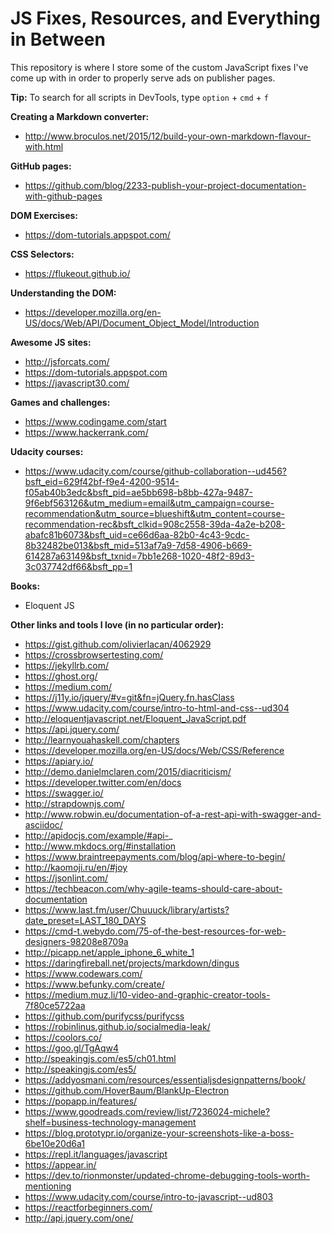 # JS Fixes, Resources, and Everything in Between

This repository is where I store some of the custom JavaScript fixes I've come up with in order to properly serve ads on publisher pages.

**Tip:**
To search for all scripts in DevTools, type `option` + `cmd` + `f`

**Creating a Markdown converter:**
- http://www.broculos.net/2015/12/build-your-own-markdown-flavour-with.html

**GitHub pages:**
- https://github.com/blog/2233-publish-your-project-documentation-with-github-pages

**DOM Exercises:**
- https://dom-tutorials.appspot.com/

**CSS Selectors:**
- https://flukeout.github.io/

**Understanding the DOM:**
- https://developer.mozilla.org/en-US/docs/Web/API/Document_Object_Model/Introduction

**Awesome JS sites:**
- http://jsforcats.com/
- https://dom-tutorials.appspot.com
- https://javascript30.com/

**Games and challenges:**
- https://www.codingame.com/start
- https://www.hackerrank.com/

**Udacity courses:**
- https://www.udacity.com/course/github-collaboration--ud456?bsft_eid=629f42bf-f9e4-4200-9514-f05ab40b3edc&bsft_pid=ae5bb698-b8bb-427a-9487-9f6ebf563126&utm_medium=email&utm_campaign=course-recommendation&utm_source=blueshift&utm_content=course-recommendation-rec&bsft_clkid=908c2558-39da-4a2e-b208-abafc81b6073&bsft_uid=ce66d6aa-82b0-4c43-9cdc-8b32482be013&bsft_mid=513af7a9-7d58-4906-b669-614287a63149&bsft_txnid=7bb1e268-1020-48f2-89d3-3c037742df66&bsft_pp=1

**Books:**
- Eloquent JS


**Other links and tools I love (in no particular order):**
- https://gist.github.com/olivierlacan/4062929
- https://crossbrowsertesting.com/
- https://jekyllrb.com/
- https://ghost.org/
- https://medium.com/
- https://j11y.io/jquery/#v=git&fn=jQuery.fn.hasClass
- https://www.udacity.com/course/intro-to-html-and-css--ud304
- http://eloquentjavascript.net/Eloquent_JavaScript.pdf
- https://api.jquery.com/
- http://learnyouahaskell.com/chapters
- https://developer.mozilla.org/en-US/docs/Web/CSS/Reference
- https://apiary.io/
- http://demo.danielmclaren.com/2015/diacriticism/
- https://developer.twitter.com/en/docs
- https://swagger.io/
- http://strapdownjs.com/
- http://www.robwin.eu/documentation-of-a-rest-api-with-swagger-and-asciidoc/
- http://apidocjs.com/example/#api-_
- http://www.mkdocs.org/#installation
- https://www.braintreepayments.com/blog/api-where-to-begin/
- http://kaomoji.ru/en/#joy
- https://jsonlint.com/
- https://techbeacon.com/why-agile-teams-should-care-about-documentation
- https://www.last.fm/user/Chuuuck/library/artists?date_preset=LAST_180_DAYS
- https://cmd-t.webydo.com/75-of-the-best-resources-for-web-designers-98208e8709a
- http://picapp.net/apple_iphone_6_white_1
- https://daringfireball.net/projects/markdown/dingus
- https://www.codewars.com/
- https://www.befunky.com/create/
- https://medium.muz.li/10-video-and-graphic-creator-tools-7f80ce5722aa
- https://github.com/purifycss/purifycss
- https://robinlinus.github.io/socialmedia-leak/
- https://coolors.co/
- https://goo.gl/TgAqw4
- http://speakingjs.com/es5/ch01.html
- http://speakingjs.com/es5/
- https://addyosmani.com/resources/essentialjsdesignpatterns/book/
- https://github.com/HoverBaum/BlankUp-Electron
- https://popapp.in/features/
- https://www.goodreads.com/review/list/7236024-michele?shelf=business-technology-management
- https://blog.prototypr.io/organize-your-screenshots-like-a-boss-6be10e20d6a1
- https://repl.it/languages/javascript
- https://appear.in/
- https://dev.to/rionmonster/updated-chrome-debugging-tools-worth-mentioning
- https://www.udacity.com/course/intro-to-javascript--ud803
- https://reactforbeginners.com/
- http://api.jquery.com/one/

